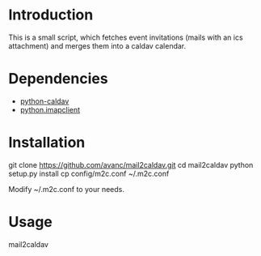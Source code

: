 Introduction
============

This is a small script, which fetches event invitations (mails with an ics attachment) and merges them into a caldav calendar.

Dependencies
============

* [python-caldav](https://github.com/python-caldav/caldav)
* [python.imapclient](https://github.com/mjs/imapclient)

Installation
============
git clone https://github.com/avanc/mail2caldav.git
cd mail2caldav
python setup.py install
cp config/m2c.conf ~/.m2c.conf

Modify ~/.m2c.conf to your needs.

Usage
=====

mail2caldav
